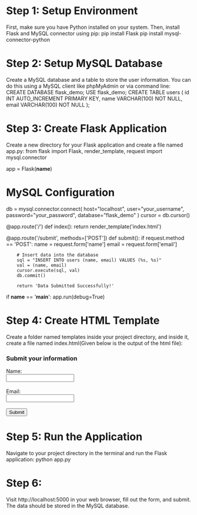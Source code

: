 # Step 1: Setup Environment

First, make sure you have Python installed on your system. Then, install Flask and MySQL connector using pip:
pip install Flask
pip install mysql-connector-python

# Step 2: Setup MySQL Database

Create a MySQL database and a table to store the user information. You can do this using a MySQL client like phpMyAdmin or via command line:
CREATE DATABASE flask_demo;
USE flask_demo;
CREATE TABLE users (
id INT AUTO_INCREMENT PRIMARY KEY,
name VARCHAR(100) NOT NULL,
email VARCHAR(100) NOT NULL
);

# Step 3: Create Flask Application

Create a new directory for your Flask application and create a file named app.py:
from flask import Flask, render_template, request
import mysql.connector

app = Flask(**name**)

# MySQL Configuration

db = mysql.connector.connect(
host="localhost",
user="your_username",
password="your_password",
database="flask_demo"
)
cursor = db.cursor()

@app.route('/')
def index():
return render_template('index.html')

@app.route('/submit', methods=['POST'])
def submit():
if request.method == 'POST':
name = request.form['name']
email = request.form['email']

        # Insert data into the database
        sql = "INSERT INTO users (name, email) VALUES (%s, %s)"
        val = (name, email)
        cursor.execute(sql, val)
        db.commit()

        return 'Data Submitted Successfully!'

if **name** == '**main**':
app.run(debug=True)

# Step 4: Create HTML Template

Create a folder named templates inside your project directory, and inside it, create a file named index.html(Given below is the output of the html file):

<!-- <!DOCTYPE html> -->
<html lang="en">
<head>
    <meta charset="UTF-8">
    <meta name="viewport" content="width=device-width, initial-scale=1.0">
    <title>Flask MySQL Form</title>
</head>
<body>
    <h3>Submit your information</h3>
    <form action="/submit" method="post">
        <label for="name">Name:</label><br>
        <input type="text" id="name" name="name" required><br><br>
        <label for="email">Email:</label><br>
        <input type="email" id="email" name="email" required><br><br>
        <input type="submit" value="Submit">
    </form>
</body>
</html>

# Step 5: Run the Application

Navigate to your project directory in the terminal and run the Flask application:
python app.py

# Step 6:

Visit http://localhost:5000 in your web browser, fill out the form, and submit. The data should be stored in the MySQL database.
